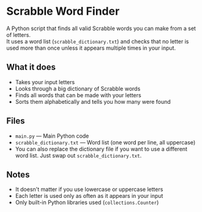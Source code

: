 # Scrabble Word Finder
A Python script that finds all valid Scrabble words you can make from a set of letters.  
It uses a word list (`scrabble_dictionary.txt`) and checks that no letter is used more than once unless it appears multiple times in your input.

## What it does
- Takes your input letters
- Looks through a big dictionary of Scrabble words
- Finds all words that can be made with your letters
- Sorts them alphabetically and tells you how many were found

## Files
- `main.py` — Main Python code
- `scrabble_dictionary.txt` — Word list (one word per line, all uppercase)
- You can also replace the dictionary file if you want to use a different word list. Just swap out `scrabble_dictionary.txt`.

## Notes
- It doesn't matter if you use lowercase or uppercase letters
- Each letter is used only as often as it appears in your input
- Only built-in Python libraries used (`collections.Counter`)
